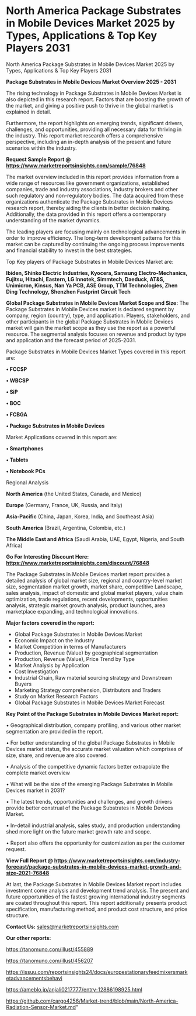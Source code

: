 # North America Package Substrates in Mobile Devices Market 2025 by Types, Applications & Top Key Players 2031
North America Package Substrates in Mobile Devices Market 2025 by Types, Applications & Top Key Players 2031

<Strong> Package Substrates in Mobile Devices Market Overview 2025 - 2031</strong>

The rising technology in Package Substrates in Mobile Devices Market is also depicted in this research report. Factors that are boosting the growth of the market, and giving a positive push to thrive in the global market is explained in detail.

Furthermore, the report highlights on emerging trends, significant drivers, challenges, and opportunities, providing all necessary data for thriving in the industry. This report market research offers a comprehensive perspective, including an in-depth analysis of the present and future scenarios within the industry.

<strong>Request Sample Report @ <a href=https://www.marketreportsinsights.com/sample/76848>https://www.marketreportsinsights.com/sample/76848</a></strong>

The market overview included in this report provides information from a wide range of resources like government organizations, established companies, trade and industry associations, industry brokers and other such regulatory and non-regulatory bodies. The data acquired from these organizations authenticate the Package Substrates in Mobile Devices research report, thereby aiding the clients in better decision making. Additionally, the data provided in this report offers a contemporary understanding of the market dynamics.

The leading players are focusing mainly on technological advancements in order to improve efficiency. The long-term development patterns for this market can be captured by continuing the ongoing process improvements and financial stability to invest in the best strategies.

Top Key players of Package Substrates in Mobile Devices Market are:

<strong>Ibiden, Shinko Electric Industries, Kyocera, Samsung Electro-Mechanics, Fujitsu, Hitachi, Eastern, LG Innotek, Simmtech, Daeduck, AT&S, Unimicron, Kinsus, Nan Ya PCB, ASE Group, TTM Technologies, Zhen Ding Technology, Shenzhen Fastprint Circuit Tech</strong>

<strong><b>Global Package Substrates in Mobile Devices Market Scope and Size:</b></strong>
The Package Substrates in Mobile Devices market is declared segment by company, region (country), type, and application. Players, stakeholders, and other participants in the global Package Substrates in Mobile Devices market will gain the market scope as they use the report as a powerful resource. The segmental analysis focuses on revenue and product by type and application and the forecast period of 2025-2031.

Package Substrates in Mobile Devices Market Types covered in this report are:

<strong>• FCCSP

• WBCSP

• SiP

• BOC

• FCBGA

• Package Substrates in Mobile Devices</strong>

Market Applications covered in this report are:

<strong>• Smartphones

• Tablets

• Notebook PCs</strong> 

Regional Analysis

<strong>North America</strong> (the United States, Canada, and Mexico)

<strong>Europe</strong> (Germany, France, UK, Russia, and Italy)

<strong>Asia-Pacific</strong> (China, Japan, Korea, India, and Southeast Asia)

<strong>South America</strong> (Brazil, Argentina, Colombia, etc.)

<strong>The Middle East and Africa</strong> (Saudi Arabia, UAE, Egypt, Nigeria, and South Africa)

<strong>Go For Interesting Discount Here: <a href=https://www.marketreportsinsights.com/discount/76848>https://www.marketreportsinsights.com/discount/76848</a></strong>

The Package Substrates in Mobile Devices market report provides a detailed analysis of global market size, regional and country-level market size, segmentation market growth, market share, competitive Landscape, sales analysis, impact of domestic and global market players, value chain optimization, trade regulations, recent developments, opportunities analysis, strategic market growth analysis, product launches, area marketplace expanding, and technological innovations.

<strong><b>Major factors covered in the report:</b></strong>
<ul>
  <li>Global Package Substrates in Mobile Devices Market </li>
  <li>Economic Impact on the Industry</li>
  <li>Market Competition in terms of Manufacturers</li>
  <li>Production, Revenue (Value) by geographical segmentation</li>
  <li>Production, Revenue (Value), Price Trend by Type</li>
  <li>Market Analysis by Application</li>
  <li>Cost Investigation</li>
  <li>Industrial Chain, Raw material sourcing strategy and Downstream Buyers</li>
  <li>Marketing Strategy comprehension, Distributors and Traders</li>
  <li>Study on Market Research Factors</li>
  <li>Global Package Substrates in Mobile Devices Market Forecast</li>
</ul>

<strong><b>Key Point of the Package Substrates in Mobile Devices Market report:</b></strong>

• Geographical distribution, company profiling, and various other market segmentation are provided in the report.

• For better understanding of the global Package Substrates in Mobile Devices market status, the accurate market valuation which comprises of size, share, and revenue are also covered.

• Analysis of the competitive dynamic factors better extrapolate the complete market overview

• What will be the size of the emerging Package Substrates in Mobile Devices market in 2031?

• The latest trends, opportunities and challenges, and growth drivers provide better construal of the Package Substrates in Mobile Devices Market.

• In-detail industrial analysis, sales study, and production understanding shed more light on the future market growth rate and scope.

• Report also offers the opportunity for customization as per the customer request.

<strong><b>View Full Report @ <a href=https://www.marketreportsinsights.com/industry-forecast/package-substrates-in-mobile-devices-market-growth-and-size-2021-76848>https://www.marketreportsinsights.com/industry-forecast/package-substrates-in-mobile-devices-market-growth-and-size-2021-76848</a></b></strong>


At last, the Package Substrates in Mobile Devices Market report includes investment come analysis and development trend analysis. The present and future opportunities of the fastest growing international industry segments are coated throughout this report. This report additionally presents product specification, manufacturing method, and product cost structure, and price structure.

<strong>Contact Us:</strong>
sales@marketreportsinsights.com

<strong>Our other reports:</strong>

<a href=https://tanomuno.com/illust/455889>https://tanomuno.com/illust/455889</a>

<a href=https://tanomuno.com/illust/456207>https://tanomuno.com/illust/456207</a>

<a href=https://issuu.com/reportsinsights24/docs/europestationaryfeedmixersmarketadvancementsbehavi>https://issuu.com/reportsinsights24/docs/europestationaryfeedmixersmarketadvancementsbehavi</a>

<a href=https://ameblo.jp/anjali0217777/entry-12886198925.html>https://ameblo.jp/anjali0217777/entry-12886198925.html</a>

<a href=https://github.com/cargo4256/Market-trend/blob/main/North-America-Radiation-Sensor-Market.md>https://github.com/cargo4256/Market-trend/blob/main/North-America-Radiation-Sensor-Market.md</a>"
